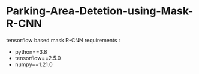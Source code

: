 # Parking-Area-Detetion-using-Mask-R-CNN
tensorflow based mask R-CNN
requirements :
- python==3.8
- tensorflow==2.5.0
- numpy==1.21.0
